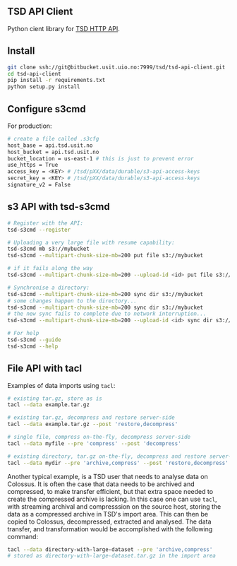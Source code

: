 ## TSD API Client

Python cient library for [TSD HTTP API](https://test.api.tsd.usit.no/v1/docs/tsd-api-integration.html).

## Install

```bash
git clone ssh://git@bitbucket.usit.uio.no:7999/tsd/tsd-api-client.git
cd tsd-api-client
pip install -r requirements.txt
python setup.py install
```

## Configure s3cmd

For production:

```bash
# create a file called .s3cfg
host_base = api.tsd.usit.no
host_bucket = api.tsd.usit.no
bucket_location = us-east-1 # this is just to prevent error
use_https = True
access_key = <KEY> # /tsd/pXX/data/durable/s3-api-access-keys
secret_key = <KEY> # /tsd/pXX/data/durable/s3-api-access-keys
signature_v2 = False
```

## s3 API with tsd-s3cmd

```bash
# Register with the API:
tsd-s3cmd --register

# Uploading a very large file with resume capability:
tsd-s3cmd mb s3://mybucket
tsd-s3cmd --multipart-chunk-size-mb=200 put file s3://mybucket

# if it fails along the way
tsd-s3cmd --multipart-chunk-size-mb=200 --upload-id <id> put file s3://mybucket

# Synchronise a directory:
tsd-s3cmd --multipart-chunk-size-mb=200 sync dir s3://mybucket
# some changes happen to the directory...
tsd-s3cmd --multipart-chunk-size-mb=200 sync dir s3://mybucket
# the new sync fails to complete due to network interruption...
tsd-s3cmd --multipart-chunk-size-mb=200 --upload-id <id> sync dir s3://mybucket

# For help
tsd-s3cmd --guide
tsd-s3cmd --help
```

## File API with tacl

Examples of data imports using `tacl`:

```bash
# existing tar.gz, store as is
tacl --data example.tar.gz

# existing tar.gz, decompress and restore server-side
tacl --data example.tar.gz --post 'restore,decompress'

# single file, compress on-the-fly, decompress server-side
tacl --data myfile --pre 'compress' --post 'decompress'

# existing directory, tar.gz on-the-fly, decompress and restore server-side
tacl --data mydir --pre 'archive,compress' --post 'restore,decompress'
```

Another typical example, is a TSD user that needs to analyse data on Colossus. It is often the case that data needs to be archived and compressed, to make transfer efficient, but that extra space needed to create the compressed archive is lacking. In this case one can use `tacl`, with streaming archival and compresssion on the source host, storing the data as a compressed archive in TSD's import area. This can then be copied to Colossus, decompressed, extracted and analysed. The data transfer, and transformation would be accomplished with the following command:

```bash
tacl --data directory-with-large-dataset --pre 'archive,compress'
# stored as directory-with-large-dataset.tar.gz in the import area
```

